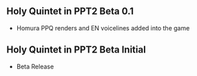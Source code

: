 ## Holy Quintet in PPT2 Beta 0.1
- Homura PPQ renders and EN voicelines added into the game

## Holy Quintet in PPT2 Beta Initial
- Beta Release
